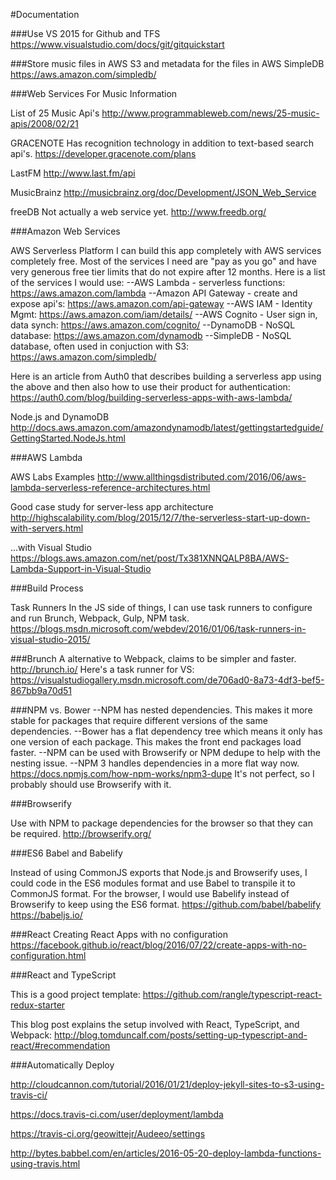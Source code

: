 #Documentation


###Use VS 2015 for Github and TFS
https://www.visualstudio.com/docs/git/gitquickstart

###Store music files in AWS S3 and metadata for the files in AWS SimpleDB
https://aws.amazon.com/simpledb/


###Web Services For Music Information

List of 25 Music Api's
http://www.programmableweb.com/news/25-music-apis/2008/02/21

GRACENOTE
Has recognition technology in addition to text-based search api's.
https://developer.gracenote.com/plans

LastFM
http://www.last.fm/api

MusicBrainz
http://musicbrainz.org/doc/Development/JSON_Web_Service

freeDB
Not actually a web service yet. 
http://www.freedb.org/


###Amazon Web Services

AWS Serverless Platform
I can build this app completely with AWS services completely free.
Most of the services I need are "pay as you go" and have very generous free tier limits that
do not expire after 12 months.  Here is a list of the services I would use:
--AWS Lambda - serverless functions: https://aws.amazon.com/lambda
--Amazon API Gateway - create and expose api's: https://aws.amazon.com/api-gateway
--AWS IAM - Identity Mgmt: https://aws.amazon.com/iam/details/
--AWS Cognito - User sign in, data synch: https://aws.amazon.com/cognito/
--DynamoDB - NoSQL database: https://aws.amazon.com/dynamodb
--SimpleDB - NoSQL database, often used in conjuction with S3: https://aws.amazon.com/simpledb/

Here is an article from Auth0 that describes building a serverless app using the above and then also
how to use their product for authentication: https://auth0.com/blog/building-serverless-apps-with-aws-lambda/

Node.js and DynamoDB
http://docs.aws.amazon.com/amazondynamodb/latest/gettingstartedguide/GettingStarted.NodeJs.html


###AWS Lambda 

AWS Labs Examples
http://www.allthingsdistributed.com/2016/06/aws-lambda-serverless-reference-architectures.html

Good case study for server-less app architecture
http://highscalability.com/blog/2015/12/7/the-serverless-start-up-down-with-servers.html

...with Visual Studio
https://blogs.aws.amazon.com/net/post/Tx381XNNQALP8BA/AWS-Lambda-Support-in-Visual-Studio


###Build Process

Task Runners
In the JS side of things, I can use task runners to configure and run Brunch, Webpack, Gulp, NPM task.
https://blogs.msdn.microsoft.com/webdev/2016/01/06/task-runners-in-visual-studio-2015/


###Brunch
A alternative to Webpack, claims to be simpler and faster.
http://brunch.io/
Here's a task runner for VS: https://visualstudiogallery.msdn.microsoft.com/de706ad0-8a73-4df3-bef5-867bb9a70d51

###NPM vs. Bower
--NPM has nested dependencies.
This makes it more stable for packages that require different versions of the same dependencies.
--Bower has a flat dependency tree which means it only has one version of each package.
This makes the front end packages load faster.
--NPM can be used with Browserify or NPM dedupe to help with the nesting issue.
--NPM 3 handles dependencies in a more flat way now.
https://docs.npmjs.com/how-npm-works/npm3-dupe
It's not perfect, so I probably should use Browserify with it.

###Browserify

Use with NPM to package dependencies for the browser so that they can be required.
http://browserify.org/


###ES6 Babel and Babelify

Instead of using CommonJS exports that Node.js and Browserify uses, I could code in the ES6
modules format and use Babel to transpile it to CommonJS format.  For the browser, I would
use Babelify instead of Browserify to keep using the ES6 format.
https://github.com/babel/babelify
https://babeljs.io/

###React
Creating React Apps with no configuration
https://facebook.github.io/react/blog/2016/07/22/create-apps-with-no-configuration.html

###React and TypeScript

This is a good project template:
https://github.com/rangle/typescript-react-redux-starter

This blog post explains the setup involved with React, TypeScript, and Webpack:
http://blog.tomduncalf.com/posts/setting-up-typescript-and-react/#recommendation

###Automatically Deploy


http://cloudcannon.com/tutorial/2016/01/21/deploy-jekyll-sites-to-s3-using-travis-ci/




https://docs.travis-ci.com/user/deployment/lambda


https://travis-ci.org/geowittejr/Audeeo/settings




http://bytes.babbel.com/en/articles/2016-05-20-deploy-lambda-functions-using-travis.html

